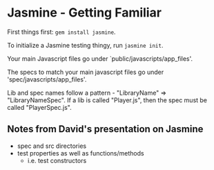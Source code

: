 # Jasmine - Getting Familiar

First things first: `gem install jasmine`.

To initialize a Jasmine testing thingy, run `jasmine init`.

Your main Javascript files go under `public/javascripts/app_files'.

The specs to match your main javascript files go under 'spec/javascripts/app_files'.

Lib and spec names follow a pattern - "LibraryName" => "LibraryNameSpec". If a lib is called "Player.js", then the spec must be called "PlayerSpec.js".

## Notes from David's presentation on Jasmine

- spec and src directories
- test properties as well as functions/methods
  - i.e. test constructors
